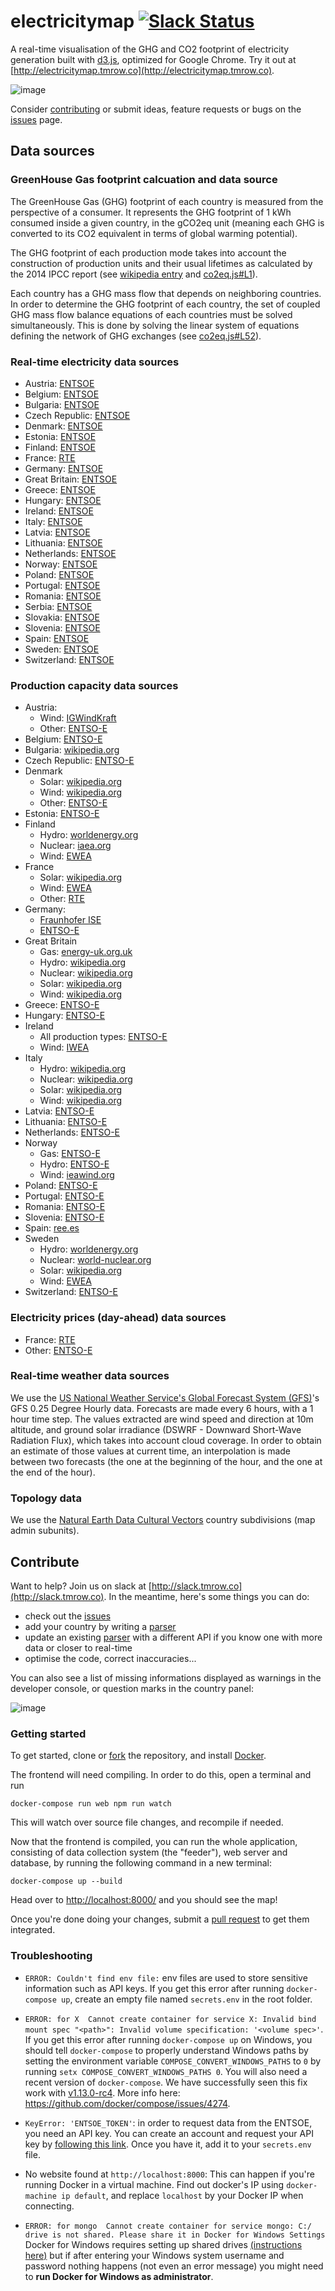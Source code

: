 # electricitymap [![Slack Status](http://slack.tmrow.co/badge.svg)](http://slack.tmrow.co)
 
A real-time visualisation of the GHG and CO2 footprint of electricity generation built with [d3.js](https://d3js.org/), optimized for Google Chrome. Try it out at [http://electricitymap.tmrow.co](http://electricitymap.tmrow.co).


![image](https://cloud.githubusercontent.com/assets/1655848/20340757/5ada5cf6-abe3-11e6-97c4-e68929b8a135.png)

Consider [contributing](#contribute) or submit ideas, feature requests or bugs on the [issues](https://github.com/corradio/electricitymap/issues) page.


## Data sources

### GreenHouse Gas footprint calcuation and data source
The GreenHouse Gas (GHG) footprint of each country is measured from the perspective of a consumer. It represents the GHG footprint of 1 kWh consumed inside a given country, in the gCO2eq unit (meaning each GHG is converted to its CO2 equivalent in terms of global warming potential). 

The GHG footprint of each production mode takes into account the construction of production units and their usual lifetimes as calculated by the 2014 IPCC report (see [wikipedia entry](https://en.wikipedia.org/wiki/Life-cycle_greenhouse-gas_emissions_of_energy_sources#2014_IPCC.2C_Global_warming_potential_of_selected_electricity_sources) and [co2eq.js#L1](https://github.com/corradio/electricitymap/blob/master/web/app/co2eq.js)).

Each country has a GHG mass flow that depends on neighboring countries. In order to determine the GHG footprint of each country, the set of coupled GHG mass flow balance equations of each countries must be solved simultaneously. This is done by solving the linear system of equations defining the network of GHG exchanges (see [co2eq.js#L52](https://github.com/corradio/electricitymap/blob/master/web/app/co2eq.js#L52)).


### Real-time electricity data sources
- Austria: [ENTSOE](https://transparency.entsoe.eu/content/static_content/Static%20content/web%20api/Guide.html)
- Belgium: [ENTSOE](https://transparency.entsoe.eu/content/static_content/Static%20content/web%20api/Guide.html)
- Bulgaria: [ENTSOE](https://transparency.entsoe.eu/content/static_content/Static%20content/web%20api/Guide.html)
- Czech Republic: [ENTSOE](https://transparency.entsoe.eu/content/static_content/Static%20content/web%20api/Guide.html)
- Denmark: [ENTSOE](https://transparency.entsoe.eu/content/static_content/Static%20content/web%20api/Guide.html)
- Estonia: [ENTSOE](https://transparency.entsoe.eu/content/static_content/Static%20content/web%20api/Guide.html)
- Finland: [ENTSOE](https://transparency.entsoe.eu/content/static_content/Static%20content/web%20api/Guide.html)
- France: [RTE](http://www.rte-france.com/en/eco2mix/eco2mix-mix-energetique-en)
- Germany: [ENTSOE](https://transparency.entsoe.eu/content/static_content/Static%20content/web%20api/Guide.html)
- Great Britain: [ENTSOE](https://transparency.entsoe.eu/content/static_content/Static%20content/web%20api/Guide.html)
- Greece: [ENTSOE](https://transparency.entsoe.eu/content/static_content/Static%20content/web%20api/Guide.html)
- Hungary: [ENTSOE](https://transparency.entsoe.eu/content/static_content/Static%20content/web%20api/Guide.html)
- Ireland: [ENTSOE](https://transparency.entsoe.eu/content/static_content/Static%20content/web%20api/Guide.html)
- Italy: [ENTSOE](https://transparency.entsoe.eu/content/static_content/Static%20content/web%20api/Guide.html)
- Latvia: [ENTSOE](https://transparency.entsoe.eu/content/static_content/Static%20content/web%20api/Guide.html)
- Lithuania: [ENTSOE](https://transparency.entsoe.eu/content/static_content/Static%20content/web%20api/Guide.html)
- Netherlands: [ENTSOE](https://transparency.entsoe.eu/content/static_content/Static%20content/web%20api/Guide.html)
- Norway: [ENTSOE](https://transparency.entsoe.eu/content/static_content/Static%20content/web%20api/Guide.html)
- Poland: [ENTSOE](https://transparency.entsoe.eu/content/static_content/Static%20content/web%20api/Guide.html)
- Portugal: [ENTSOE](https://transparency.entsoe.eu/content/static_content/Static%20content/web%20api/Guide.html)
- Romania: [ENTSOE](https://transparency.entsoe.eu/content/static_content/Static%20content/web%20api/Guide.html)
- Serbia: [ENTSOE](https://transparency.entsoe.eu/content/static_content/Static%20content/web%20api/Guide.html)
- Slovakia: [ENTSOE](https://transparency.entsoe.eu/content/static_content/Static%20content/web%20api/Guide.html)
- Slovenia: [ENTSOE](https://transparency.entsoe.eu/content/static_content/Static%20content/web%20api/Guide.html)
- Spain: [ENTSOE](https://transparency.entsoe.eu/content/static_content/Static%20content/web%20api/Guide.html)
- Sweden: [ENTSOE](https://transparency.entsoe.eu/content/static_content/Static%20content/web%20api/Guide.html)
- Switzerland: [ENTSOE](https://transparency.entsoe.eu/content/static_content/Static%20content/web%20api/Guide.html)

### Production capacity data sources
- Austria: 
  - Wind: [IGWindKraft](https://www.igwindkraft.at)
  - Other: [ENTSO-E](https://transparency.entsoe.eu/generation/r2/installedGenerationCapacityAggregation/show)
- Belgium: [ENTSO-E](https://transparency.entsoe.eu/generation/r2/installedGenerationCapacityAggregation/show)
- Bulgaria: [wikipedia.org](https://en.wikipedia.org/wiki/Energy_in_Bulgaria)
- Czech Republic: [ENTSO-E](https://transparency.entsoe.eu/generation/r2/installedGenerationCapacityAggregation/show)
- Denmark
  - Solar: [wikipedia.org](https://en.wikipedia.org/wiki/Solar_power_in_Denmark)
  - Wind: [wikipedia.org](https://en.wikipedia.org/wiki/Wind_power_in_Denmark#Capacities_and_production)
  - Other: [ENTSO-E](https://transparency.entsoe.eu/generation/r2/installedGenerationCapacityAggregation/show)
- Estonia: [ENTSO-E](https://transparency.entsoe.eu/generation/r2/installedGenerationCapacityAggregation/show)
- Finland
  - Hydro: [worldenergy.org](https://www.worldenergy.org/data/resources/country/finland/hydropower/)
  - Nuclear: [iaea.org](http://www-pub.iaea.org/MTCD/Publications/PDF/CNPP2013_CD/countryprofiles/Finland/Finland.htm)
  - Wind: [EWEA](http://www.ewea.org/fileadmin/files/library/publications/statistics/EWEA-Annual-Statistics-2015.pdf)
- France
  - Solar: [wikipedia.org](https://en.wikipedia.org/wiki/Solar_power_by_country)
  - Wind: [EWEA](http://www.ewea.org/fileadmin/files/library/publications/statistics/EWEA-Annual-Statistics-2015.pdf)
  - Other: [RTE](http://clients.rte-france.com/lang/an/visiteurs/vie/prod/parc_reference.jsp)
- Germany: 
  - [Fraunhofer ISE](https://www.energy-charts.de/power_inst.htm)
  - [ENTSO-E](https://transparency.entsoe.eu/generation/r2/installedGenerationCapacityAggregation/show)
- Great Britain
  - Gas: [energy-uk.org.uk](http://www.energy-uk.org.uk/energy-industry/gas-generation.html)
  - Hydro: [wikipedia.org](https://en.wikipedia.org/wiki/Hydroelectricity_in_the_United_Kingdom)
  - Nuclear: [wikipedia.org](https://en.wikipedia.org/wiki/Nuclear_power_in_the_United_Kingdom)
  - Solar: [wikipedia.org](https://en.wikipedia.org/wiki/Solar_power_by_country)
  - Wind: [wikipedia.org](https://en.wikipedia.org/wiki/Wind_power_in_the_United_Kingdom)
- Greece: [ENTSO-E](https://transparency.entsoe.eu/generation/r2/installedGenerationCapacityAggregation/show)
- Hungary: [ENTSO-E](https://transparency.entsoe.eu/generation/r2/installedGenerationCapacityAggregation/show)
- Ireland
  - All production types: [ENTSO-E](https://transparency.entsoe.eu/generation/r2/installedGenerationCapacityAggregation/show)
  - Wind: [IWEA](http://www.iwea.com/index.cfm/page/windenergyfaqs?#q21)
- Italy
  - Hydro: [wikipedia.org](https://en.wikipedia.org/wiki/Electricity_sector_in_Italy)
  - Nuclear: [wikipedia.org](https://en.wikipedia.org/wiki/Electricity_sector_in_Italy)
  - Solar: [wikipedia.org](https://en.wikipedia.org/wiki/Electricity_sector_in_Italy)
  - Wind: [wikipedia.org](https://en.wikipedia.org/wiki/Electricity_sector_in_Italy)
- Latvia: [ENTSO-E](https://transparency.entsoe.eu/generation/r2/installedGenerationCapacityAggregation/show)
- Lithuania: [ENTSO-E](https://transparency.entsoe.eu/generation/r2/installedGenerationCapacityAggregation/show)
- Netherlands: [ENTSO-E](https://transparency.entsoe.eu/generation/r2/installedGenerationCapacityAggregation/show)
- Norway
  - Gas: [ENTSO-E](https://transparency.entsoe.eu/generation/r2/installedGenerationCapacityAggregation/show)
  - Hydro: [ENTSO-E](https://transparency.entsoe.eu/generation/r2/installedGenerationCapacityAggregation/show)
  - Wind: [ieawind.org](http://www.ieawind.org/countries/norway.html)  
- Poland: [ENTSO-E](https://transparency.entsoe.eu/generation/r2/installedGenerationCapacityAggregation/show)
- Portugal: [ENTSO-E](https://transparency.entsoe.eu/generation/r2/installedGenerationCapacityAggregation/show)
- Romania: [ENTSO-E](https://transparency.entsoe.eu/generation/r2/installedGenerationCapacityAggregation/show)
- Slovenia: [ENTSO-E](https://transparency.entsoe.eu/generation/r2/installedGenerationCapacityAggregation/show)
- Spain: [ree.es](http://www.ree.es/sites/default/files/downloadable/preliminary_report_2014.pdf)
- Sweden
  - Hydro: [worldenergy.org](https://www.worldenergy.org/data/resources/country/sweden/hydropower/)
  - Nuclear: [world-nuclear.org](http://www.world-nuclear.org/information-library/country-profiles/countries-o-s/sweden.aspx)
  - Solar: [wikipedia.org](https://en.wikipedia.org/wiki/Energy_in_Sweden)
  - Wind: [EWEA](http://www.ewea.org/fileadmin/files/library/publications/statistics/EWEA-Annual-Statistics-2015.pdf)
- Switzerland: [ENTSO-E](https://transparency.entsoe.eu/generation/r2/installedGenerationCapacityAggregation/show)

### Electricity prices (day-ahead) data sources
- France: [RTE](http://www.rte-france.com/en/eco2mix/eco2mix-mix-energetique-en)
- Other: [ENTSO-E](https://transparency.entsoe.eu/transmission-domain/r2/dayAheadPrices/show)

### Real-time weather data sources
We use the [US National Weather Service's Global Forecast System (GFS)](http://nomads.ncep.noaa.gov/)'s GFS 0.25 Degree Hourly data.
Forecasts are made every 6 hours, with a 1 hour time step.
The values extracted are wind speed and direction at 10m altitude, and ground solar irradiance (DSWRF - Downward Short-Wave Radiation Flux), which takes into account cloud coverage.
In order to obtain an estimate of those values at current time, an interpolation is made between two forecasts (the one at the beginning of the hour, and the one at the end of the hour).


### Topology data
We use the [Natural Earth Data Cultural Vectors](http://www.naturalearthdata.com/downloads/10m-cultural-vectors/) country subdivisions (map admin subunits).


## Contribute
Want to help? Join us on slack at [http://slack.tmrow.co](http://slack.tmrow.co).
In the meantime, here's some things you can do:
- check out the [issues](https://github.com/corradio/electricitymap/issues)
- add your country by writing a [parser](https://github.com/corradio/electricitymap/tree/master/feeder/parsers)
- update an existing [parser](https://github.com/corradio/electricitymap/tree/master/feeder/parsers) with a different API if you know one with more data or closer to real-time
- optimise the code, correct inaccuracies...

You can also see a list of missing informations displayed as warnings in the developer console, or question marks in the country panel:

![image](https://cloud.githubusercontent.com/assets/1655848/16256617/9c5872fc-3853-11e6-8c84-f562679086f3.png)

### Getting started
To get started, clone or [fork](https://help.github.com/articles/fork-a-repo/) the repository, and install [Docker](https://docs.docker.com/engine/installation/). 

The frontend will need compiling. In order to do this, open a terminal and run
```
docker-compose run web npm run watch
```
This will watch over source file changes, and recompile if needed.

Now that the frontend is compiled, you can run the whole application, consisting of data collection system (the "feeder"), web server and database, by running the following command in a new terminal:
```
docker-compose up --build
```

Head over to [http://localhost:8000/](http://localhost:8000/) and you should see the map!

Once you're done doing your changes, submit a [pull request](https://help.github.com/articles/using-pull-requests/) to get them integrated.

### Troubleshooting

- `ERROR: Couldn't find env file:` env files are used to store sensitive information such as API keys. If you get this error after running `docker-compose up`, create an empty file named `secrets.env` in the root folder.

- `ERROR: for X  Cannot create container for service X: Invalid bind mount spec "<path>": Invalid volume specification: '<volume spec>'`. If you get this error after running `docker-compose up` on Windows, you should tell `docker-compose` to properly understand Windows paths by setting the environment variable `COMPOSE_CONVERT_WINDOWS_PATHS` to `0` by running `setx COMPOSE_CONVERT_WINDOWS_PATHS 0`. You will also need a recent version of `docker-compose`. We have successfully seen this fix work with [v1.13.0-rc4](https://github.com/docker/toolbox/releases/tag/v1.13.0-rc4). More info here: https://github.com/docker/compose/issues/4274.

- `KeyError: 'ENTSOE_TOKEN'`: in order to request data from the ENTSOE, you need an API key. You can create an account and request your API key by [following this link](https://transparency.entsoe.eu/content/static_content/Static%20content/web%20api/Guide.html). Once you have it, add it to your `secrets.env` file.

- No website found at `http://localhost:8000`: This can happen if you're running Docker in a virtual machine. Find out docker's IP using `docker-machine ip default`, and replace `localhost` by your Docker IP when connecting.

- `ERROR: for mongo  Cannot create container for service mongo: C:/ drive is not shared. Please share it in Docker for Windows Settings` Docker for Windows requires setting up shared drives [(instructions here)](https://docs.docker.com/docker-for-windows/#shared-drives) but if after entering your Windows system username and password nothing happens (not even an error message) you might need to **run Docker for Windows as administrator**.
